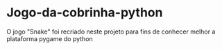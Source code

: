 # Jogo-da-cobrinha-python
 O jogo "Snake" foi recriado neste projeto para fins de conhecer melhor a plataforma pygame do python
